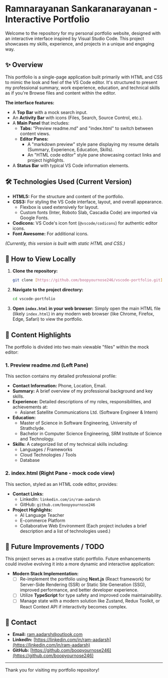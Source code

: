 # Ramnarayanan Sankaranarayanan - Interactive Portfolio

Welcome to the repository for my personal portfolio website, designed with an interactive interface inspired by Visual Studio Code. This project showcases my skills, experience, and projects in a unique and engaging way.

## ✨ Overview

This portfolio is a single-page application built primarily with HTML and CSS to mimic the look and feel of the VS Code editor. It's structured to present my professional summary, work experience, education, and technical skills as if you're Browse files and content within the editor.

**The interface features:**
* A **Top Bar** with a mock search input.
* An **Activity Bar** with icons (Files, Search, Source Control, etc.).
* A **Main Panel** that includes:
    * **Tabs:** "Preview readme.md" and "index.html" to switch between content views.
    * **Editor Panes:**
        * A "markdown preview" style pane displaying my resume details (Summary, Experience, Education, Skills).
        * An "HTML code editor" style pane showcasing contact links and project highlights.
* A **Status Bar** with typical VS Code information elements.

## 🛠️ Technologies Used (Current Version)

* **HTML5:** For the structure and content of the portfolio.
* **CSS3:** For styling the VS Code interface, layout, and overall appearance.
    * Flexbox is used extensively for layout.
    * Custom fonts (Inter, Roboto Slab, Cascadia Code) are imported via Google Fonts.
* **Codicons:** VS Code's icon font (`@vscode/codicons`) for authentic editor icons.
* **Font Awesome:** For additional icons.

*(Currently, this version is built with static HTML and CSS.)*

## 🚀 How to View Locally

1.  **Clone the repository:**
    ```bash
    git clone [https://github.com/boopyournose246/vscode-portfolio.git](https://github.com/boopyournose246/vscode-portfolio.git)
    ```
2.  **Navigate to the project directory:**
    ```bash
    cd vscode-portfolio
    ```
3.  **Open `index.html` in your web browser:**
    Simply open the main HTML file (likely `index.html`) in any modern web browser (like Chrome, Firefox, Edge, Safari) to view the portfolio.

## 📄 Content Highlights

The portfolio is divided into two main viewable "files" within the mock editor:

### 1. Preview readme.md (Left Pane)
This section contains my detailed professional profile:
* **Contact Information:** Phone, Location, Email.
* **Summary:** A brief overview of my professional background and key skills.
* **Experience:** Detailed descriptions of my roles, responsibilities, and achievements at:
    * Asianet Satellite Communications Ltd. (Software Engineer & Intern)
* **Education:**
    * Master of Science in Software Engineering, University of Strathclyde.
    * Bachelor in Computer Science Engineering, SRM Institute of Science and Technology.
* **Skills:** A categorized list of my technical skills including:
    * Languages / Frameworks
    * Cloud Technologies / Tools
    * Database

### 2. index.html (Right Pane - mock code view)
This section, styled as an HTML code editor, provides:
* **Contact Links:**
    * LinkedIn: `linkedin.com/in/ram-aadarsh`
    * GitHub: `github.com/boopyournose246`
* **Project Highlights:**
    * AI Language Teacher
    * E-commerce Platform
    * Collaborative Web Environment
    (Each project includes a brief description and a list of technologies used.)

## 🔮 Future Improvements / TODO

This project serves as a creative static portfolio. Future enhancements could involve evolving it into a more dynamic and interactive application:

* **Modern Stack Implementation:**
    * [ ] Re-implement the portfolio using **Next.js** (React framework) for Server-Side Rendering (SSR) or Static Site Generation (SSG), improved performance, and better developer experience.
    * [ ] Utilize **TypeScript** for type safety and improved code maintainability.
    * [ ] Manage state with a modern solution like Zustand, Redux Toolkit, or React Context API if interactivity becomes complex.

## 📧 Contact

* **Email:** ram.aadarsh@outlook.com
* **LinkedIn:** [https://linkedin.com/in/ram-aadarsh](https://linkedin.com/in/ram-aadarsh)
* **GitHub:** [https://github.com/boopyournose246](https://github.com/boopyournose246)

---

Thank you for visiting my portfolio repository!
